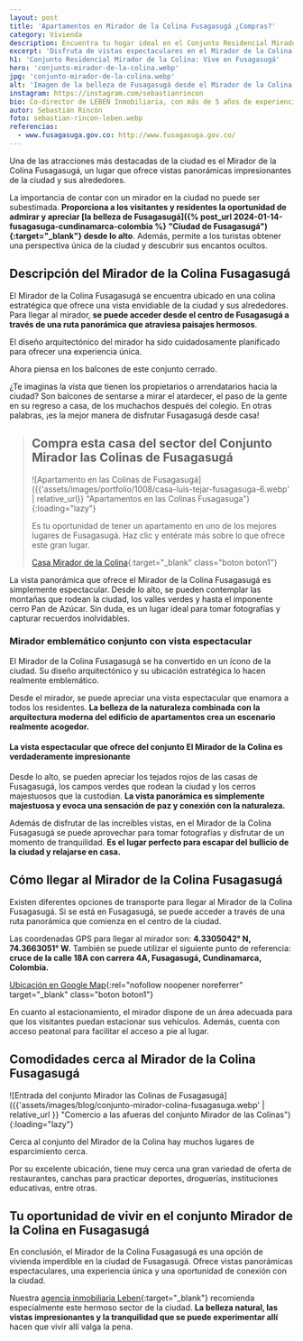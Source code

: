 ```yaml
---
layout: post
title: 'Apartamentos en Mirador de la Colina Fusagasugá ¿Compras?'
category: Vivienda
description: Encuentra tu hogar ideal en el Conjunto Residencial Mirador de la Colina. Apartamentos modernos con vistas impresionantes en Fusagasugá.
excerpt: 'Disfruta de vistas espectaculares en el Mirador de la Colina Fusagasugá. Un lugar único para vivir o visitar. ¡Conoce más!'
h1: 'Conjunto Residencial Mirador de la Colina: Vive en Fusagasugá'
hero: 'conjunto-mirador-de-la-colina.webp'
jpg: 'conjunto-mirador-de-la-colina.webp'
alt: 'Imagen de la belleza de Fusagasugá desde el Mirador de la Colina'
instagram: https://instagram.com/sebastianrincon
bio: Co-director de LEBEN Inmobiliaria, con más de 5 años de experiencia en el mercado
autor: Sebastián Rincón
foto: sebastian-rincon-leben.webp
referencias:
  - www.fusagasuga.gov.co: http://www.fusagasuga.gov.co/
---
```

Una de las atracciones más destacadas de la ciudad es el Mirador de la Colina Fusagasugá, un lugar que ofrece vistas panorámicas impresionantes de la ciudad y sus alrededores.

La importancia de contar con un mirador en la ciudad no puede ser subestimada. **Proporciona a los visitantes y residentes la oportunidad de admirar y apreciar [la belleza de Fusagasugá]({% post_url 2024-01-14-fusagasuga-cundinamarca-colombia %} "Ciudad de Fusagasugá"){:target="_blank"} desde lo alto**. Además, permite a los turistas obtener una perspectiva única de la ciudad y descubrir sus encantos ocultos.

## Descripción del Mirador de la Colina Fusagasugá

El Mirador de la Colina Fusagasugá se encuentra ubicado en una colina estratégica que ofrece una vista envidiable de la ciudad y sus alrededores. Para llegar al mirador, **se puede acceder desde el centro de Fusagasugá a través de una ruta panorámica que atraviesa paisajes hermosos**.

El diseño arquitectónico del mirador ha sido cuidadosamente planificado para ofrecer una experiencia única.

Ahora piensa en los balcones de este conjunto cerrado.

¿Te imaginas la vista que tienen los propietarios o arrendatarios hacia la ciudad? Son balcones de sentarse a mirar el atardecer, el paso de la gente en su regreso a casa, de los muchachos después del colegio. En otras palabras, ¡es la mejor manera de disfrutar Fusagasugá desde casa!

>## Compra esta casa del sector del Conjunto Mirador las Colinas de Fusagasugá  
>
>![Apartamento en las Colinas de Fusagasugá]({{'assets/images/portfolio/1008/casa-luis-tejar-fusagasuga-6.webp' | relative_url}} "Apartamentos en las Colinas Fusagasuga"){:loading="lazy"}  
>
>Es tu oportunidad de tener un apartamento en uno de los mejores lugares de Fusagasugá. Haz clic y entérate más sobre lo que ofrece este gran lugar.
>
>[Casa Mirador de la Colina]({{'ventas-casas-y-apartamentos/casa-nueva-en-venta-fusagasuga'|relative_url}} "Casa en venta Mirador de la Colina"){:target="_blank" class="boton boton1"}

La vista panorámica que ofrece el Mirador de la Colina Fusagasugá es simplemente espectacular. Desde lo alto, se pueden contemplar las montañas que rodean la ciudad, los valles verdes y hasta el imponente cerro Pan de Azúcar. Sin duda, es un lugar ideal para tomar fotografías y capturar recuerdos inolvidables.

### Mirador emblemático conjunto con vista espectacular

El Mirador de la Colina Fusagasugá se ha convertido en un ícono de la ciudad. Su diseño arquitectónico y su ubicación estratégica lo hacen realmente emblemático.

Desde el mirador, se puede apreciar una vista espectacular que enamora a todos los residentes.  **La belleza de la naturaleza combinada con la arquitectura moderna del edificio de apartamentos crea un escenario realmente acogedor.**

#### La vista espectacular que ofrece del conjunto El Mirador de la Colina es verdaderamente impresionante

Desde lo alto, se pueden apreciar los tejados rojos de las casas de Fusagasugá, los campos verdes que rodean la ciudad y los cerros majestuosos que la custodian.  **La vista panorámica es simplemente majestuosa y evoca una sensación de paz y conexión con la naturaleza.**

Además de disfrutar de las increíbles vistas, en el Mirador de la Colina Fusagasugá se puede aprovechar para tomar fotografías y disfrutar de un momento de tranquilidad.  **Es el lugar perfecto para escapar del bullicio de la ciudad y relajarse en casa.**

## Cómo llegar al Mirador de la Colina Fusagasugá

Existen diferentes opciones de transporte para llegar al Mirador de la Colina Fusagasugá. Si se está en Fusagasugá, se puede acceder a través de una ruta panorámica que comienza en el centro de la ciudad.

Las coordenadas GPS para llegar al mirador son:  **4.3305042° N, 74.3663051° W.**  También se puede utilizar el siguiente punto de referencia:  **cruce de la calle 18A con carrera 4A, Fusagasugá, Cundinamarca, Colombia.**

[Ubicación en Google Map](https://maps.app.goo.gl/QafqEKL7TkncZM27A "Conjunto Mirador de las Colinas en Google Maps"){:rel="nofollow noopener noreferrer" target="_blank" class="boton boton1"}

En cuanto al estacionamiento, el mirador dispone de un área adecuada para que los visitantes puedan estacionar sus vehículos. Además, cuenta con acceso peatonal para facilitar el acceso a pie al lugar.

## Comodidades cerca al Mirador de la Colina Fusagasugá

![Entrada del conjunto Mirador las Colinas de Fusagasugá]({{'assets/images/blog/conjunto-mirador-colina-fusagasuga.webp' | relative_url }} "Comercio a las afueras del conjunto Mirador de las Colinas"){:loading="lazy"}

Cerca al conjunto del Mirador de la Colina hay muchos lugares de esparcimiento cerca.

Por su excelente ubicación, tiene muy cerca una gran variedad de oferta de restaurantes, canchas para practicar deportes, droguerías, instituciones educativas, entre otras.

## Tu oportunidad de vivir en el conjunto Mirador de la Colina en Fusagasugá

En conclusión, el Mirador de la Colina Fusagasugá es una opción de vivienda imperdible en la ciudad de Fusagasugá. Ofrece vistas panorámicas espectaculares, una experiencia única y una oportunidad de conexión con la ciudad.

Nuestra [agencia inmobiliaria Leben](/){:target="_blank"} recomienda especialmente este hermoso sector de la ciudad. **La belleza natural, las vistas impresionantes y la tranquilidad que se puede experimentar allí** hacen que vivir allí valga la pena.
